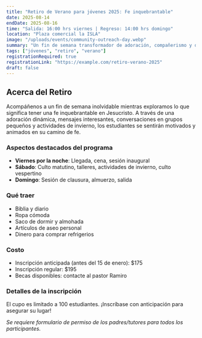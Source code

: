 ```yaml
---
title: "Retiro de Verano para jóvenes 2025: Fe inquebrantable"
date: 2025-08-14
endDate: 2025-08-16
time: "Salida: 16:00 hrs viernes | Regreso: 14:00 hrs domingo"
location: "Plaza comercial la ISLA"
image: "/uploads/events/community-outreach-day.webp"
summary: "Un fin de semana transformador de adoración, compañerismo y diversión invernal para estudiantes de 6to Primaria a 3ro de secundaria."
tags: ["jóvenes", "retiro", "verano"]
registrationRequired: true
registrationLink: "https://example.com/retiro-verano-2025"
draft: false
---
```


## Acerca del Retiro

Acompáñenos a un fin de semana inolvidable mientras exploramos lo que significa tener una fe inquebrantable en Jesucristo. A través de una adoración dinámica, mensajes interesantes, conversaciones en grupos pequeños y actividades de invierno, los estudiantes se sentirán motivados y animados en su camino de fe.

### Aspectos destacados del programa

- **Viernes por la noche**: Llegada, cena, sesión inaugural
- **Sábado**: Culto matutino, talleres, actividades de invierno, culto vespertino
- **Domingo**: Sesión de clausura, almuerzo, salida

### Qué traer

- Biblia y diario
- Ropa cómoda
- Saco de dormir y almohada
- Artículos de aseo personal
- Dinero para comprar refrigerios

### Costo

- Inscripción anticipada (antes del 15 de enero): $175
- Inscripción regular: $195
- Becas disponibles: contacte al pastor Ramiro

### Detalles de la inscripción

El cupo es limitado a 100 estudiantes. ¡Inscríbase con anticipación para asegurar su lugar!

*Se requiere formulario de permiso de los padres/tutores para todos los participantes.*